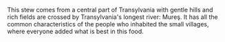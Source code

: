 This stew comes from a central part of Transylvania with gentle hills and rich fields are crossed by Transylvania's longest
river: Mureş. It has all the common characteristics of the people who inhabited the small villages, where everyone added
what is best in this food.